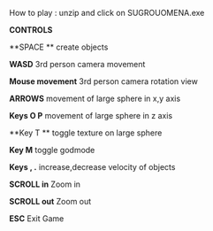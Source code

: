 How to play : unzip and click on SUGROUOMENA.exe 


**CONTROLS**


**SPACE	**			create objects 

**WASD**	 			3rd person camera movement 

**Mouse movement**		3rd person camera rotation view 

**ARROWS**			movement of large sphere in x,y axis 

**Keys Ο P**				movement of large sphere in z axis

**Key T	**			toggle texture on large sphere

**Key M** 				toggle godmode 

**Keys , .**			increase,decrease velocity of objects 

**SCROLL in** 			Zoom in 

**SCROLL out**			Zoom out 

**ESC**					Exit Game

